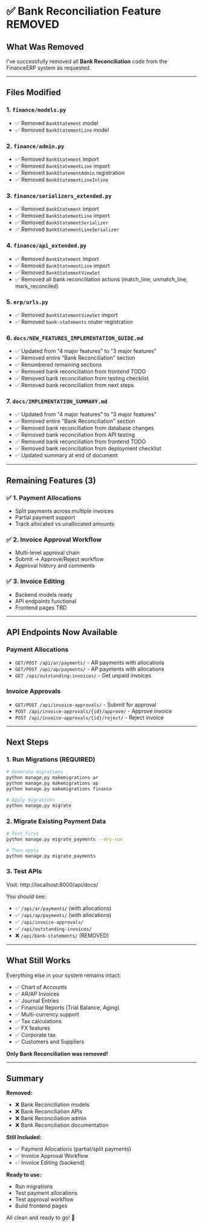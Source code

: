 # ✅ Bank Reconciliation Feature REMOVED

## What Was Removed

I've successfully removed all **Bank Reconciliation** code from the FinanceERP system as requested.

---

## Files Modified

### 1. `finance/models.py`
- ✅ Removed `BankStatement` model
- ✅ Removed `BankStatementLine` model

### 2. `finance/admin.py`
- ✅ Removed `BankStatement` import
- ✅ Removed `BankStatementLine` import
- ✅ Removed `BankStatementAdmin` registration
- ✅ Removed `BankStatementLineInline`

### 3. `finance/serializers_extended.py`
- ✅ Removed `BankStatement` import
- ✅ Removed `BankStatementLine` import
- ✅ Removed `BankStatementSerializer`
- ✅ Removed `BankStatementLineSerializer`

### 4. `finance/api_extended.py`
- ✅ Removed `BankStatement` import
- ✅ Removed `BankStatementLine` import
- ✅ Removed `BankStatementViewSet`
- ✅ Removed all bank reconciliation actions (match_line, unmatch_line, mark_reconciled)

### 5. `erp/urls.py`
- ✅ Removed `BankStatementViewSet` import
- ✅ Removed `bank-statements` router registration

### 6. `docs/NEW_FEATURES_IMPLEMENTATION_GUIDE.md`
- ✅ Updated from "4 major features" to "3 major features"
- ✅ Removed entire "Bank Reconciliation" section
- ✅ Renumbered remaining sections
- ✅ Removed bank reconciliation from frontend TODO
- ✅ Removed bank reconciliation from testing checklist
- ✅ Removed bank reconciliation from next steps

### 7. `docs/IMPLEMENTATION_SUMMARY.md`
- ✅ Updated from "4 major features" to "3 major features"
- ✅ Removed entire "Bank Reconciliation" section
- ✅ Removed bank reconciliation from database changes
- ✅ Removed bank reconciliation from API testing
- ✅ Removed bank reconciliation from frontend TODO
- ✅ Removed bank reconciliation from deployment checklist
- ✅ Updated summary at end of document

---

## Remaining Features (3)

### ✅ 1. Payment Allocations
- Split payments across multiple invoices
- Partial payment support
- Track allocated vs unallocated amounts

### ✅ 2. Invoice Approval Workflow
- Multi-level approval chain
- Submit → Approve/Reject workflow
- Approval history and comments

### ✅ 3. Invoice Editing
- Backend models ready
- API endpoints functional
- Frontend pages TBD

---

## API Endpoints Now Available

### Payment Allocations
- `GET/POST /api/ar/payments/` - AR payments with allocations
- `GET/POST /api/ap/payments/` - AP payments with allocations
- `GET /api/outstanding-invoices/` - Get unpaid invoices

### Invoice Approvals
- `GET/POST /api/invoice-approvals/` - Submit for approval
- `POST /api/invoice-approvals/{id}/approve/` - Approve invoice
- `POST /api/invoice-approvals/{id}/reject/` - Reject invoice

---

## Next Steps

### 1. Run Migrations (REQUIRED)

```bash
# Generate migrations
python manage.py makemigrations ar
python manage.py makemigrations ap  
python manage.py makemigrations finance

# Apply migrations
python manage.py migrate
```

### 2. Migrate Existing Payment Data

```bash
# Test first
python manage.py migrate_payments --dry-run

# Then apply
python manage.py migrate_payments
```

### 3. Test APIs

Visit: http://localhost:8000/api/docs/

You should see:
- ✅ `/api/ar/payments/` (with allocations)
- ✅ `/api/ap/payments/` (with allocations)
- ✅ `/api/invoice-approvals/`
- ✅ `/api/outstanding-invoices/`
- ❌ `/api/bank-statements/` (REMOVED)

---

## What Still Works

Everything else in your system remains intact:
- ✅ Chart of Accounts
- ✅ AR/AP Invoices
- ✅ Journal Entries
- ✅ Financial Reports (Trial Balance, Aging)
- ✅ Multi-currency support
- ✅ Tax calculations
- ✅ FX features
- ✅ Corporate tax
- ✅ Customers and Suppliers

**Only Bank Reconciliation was removed!**

---

## Summary

**Removed:**
- ❌ Bank Reconciliation models
- ❌ Bank Reconciliation APIs
- ❌ Bank Reconciliation admin
- ❌ Bank Reconciliation documentation

**Still Included:**
- ✅ Payment Allocations (partial/split payments)
- ✅ Invoice Approval Workflow
- ✅ Invoice Editing (backend)

**Ready to use:**
- Run migrations
- Test payment allocations
- Test approval workflow
- Build frontend pages

All clean and ready to go! 🚀

